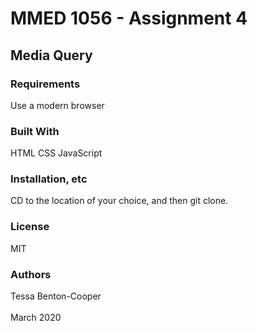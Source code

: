 # MMED 1056 - Assignment 4

## Media Query

### Requirements
Use a modern browser

### Built With
HTML
CSS
JavaScript

### Installation, etc
CD to the location of your choice, and then git clone. 

### License
MIT

### Authors
Tessa Benton-Cooper\
\
March 2020
